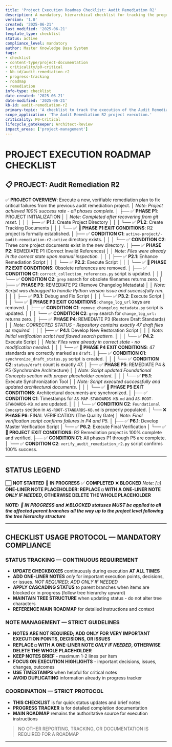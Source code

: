 ```yaml
---
title: 'Project Execution Roadmap Checklist: Audit Remediation R2'
description: A mandatory, hierarchical checklist for tracking the progress of the Audit Remediation R2 project.
version: '1.0'
created: '2025-06-21'
last_modified: '2025-06-21'
template_type: checklist
status: active
compliance_level: mandatory
author: Master Knowledge Base System
tags:
- checklist
- content-type/project-documentation
- criticality/p0-critical
- kb-id/audit-remediation-r2
- progress-tracking
- roadmap
- remediation
info-type: checklist
date-created: '2025-06-21'
date-modified: '2025-06-21'
kb-id: audit-remediation-r2
primary-topic: 'A checklist to track the execution of the Audit Remediation R2 project.'
scope_application: 'The Audit Remediation R2 project execution.'
criticality: P0-Critical
lifecycle_gatekeeper: Architect-Review
impact_areas: ['project-management']
---
```

# PROJECT EXECUTION ROADMAP CHECKLIST

## **📋 PROJECT**: Audit Remediation R2

✅ **PROJECT OVERVIEW**: Execute a new, verifiable remediation plan to fix critical failures from the previous audit remediation project.
│   *Note: Project achieved 100% success rate - all phases complete.*
│
├── ✅ **PHASE P1**: PROJECT INITIALIZATION
│   │   *Note: Completed after recovering from git reset.*
│   │
│   ├── ✅ **P1.1**: Create Project Directory
│   │
│   └── ✅ **P1.2**: Create Tracking Documents
│   │
│   └── ✅ **🏁 PHASE P1 EXIT CONDITIONS**: R2 project is formally established.
│       ├── ✅ **CONDITION C1**: `active-project/-audit-remediation-r2-active` directory exists.
│       │
│       └── ✅ **CONDITION C2**: Three core project documents exist in the new directory.
│
├── ✅ **PHASE P2**: REMEDIATE P1 (Correct Invalid References)
│   │   *Note: Files were already in the correct state upon manual inspection.*
│   │
│   ├── ✅ **P2.1**: Enhance Remediation Script
│   │
│   └── ✅ **P2.2**: Execute Script
│   │
│   └── ✅ **🏁 PHASE P2 EXIT CONDITIONS**: Obsolete references are removed.
│       ├── ✅ **CONDITION C1**: `correct_collection_references.py` script is updated.
│       │
│       └── ✅ **CONDITION C2**: `grep` search for obsolete filenames returns zero.
│
├── ✅ **PHASE P3**: REMEDIATE P2 (Remove Changelog Metadata)
│   │   *Note: Script was debugged to handle Python version issue and successfully run.*
│   │
│   ├── ✅ **P3.1**: Debug and Fix Script
│   │
│   └── ✅ **P3.2**: Execute Script
│   │
│   └── ✅ **🏁 PHASE P3 EXIT CONDITIONS**: `change_log_url` keys are removed.
│       ├── ✅ **CONDITION C1**: `remove_changelog_metadata.py` script is updated.
│       │
│       └── ✅ **CONDITION C2**: `grep` search for `change_log_url:` returns zero.
│
├── ✅ **PHASE P4**: REMEDIATE P3 (Restore Draft Standards)
│   │   *Note: CORRECTED STATUS - Repository contains exactly 47 draft files as required.*
│   │
│   ├── ✅ **P4.1**: Develop New Restoration Script
│   │   │   *Note: Initial verification script had flawed search pattern.*
│   │
│   └── ✅ **P4.2**: Execute Script
│       │   *Note: Files were already in correct state - no modification needed.*
│   │
│   └── ✅ **🏁 PHASE P4 EXIT CONDITIONS**: 47 standards are correctly marked as `draft`.
│       ├── ✅ **CONDITION C1**: `synchronize_draft_status.py` script is created.
│       │
│       └── ✅ **CONDITION C2**: `status/draft` count is exactly 47.
│
├── ✅ **PHASE P5**: REMEDIATE P4 & P5 (Synchronize Architecture)
│   │   *Note: Script updated Foundational Concepts section with proper placeholder content.*
│   │
│   └── ✅ **P5.1**: Execute Synchronization Tool
│       │   *Note: Script executed successfully and updated architectural documents.*
│   │
│   └── ✅ **🏁 PHASE P5 EXIT CONDITIONS**: Architectural documents are synchronized.
│       ├── ✅ **CONDITION C1**: Timestamps for `AS-MAP-STANDARDS-KB.md` and `AS-ROOT-STANDARDS-KB.md` are updated.
│       │
│       └── ✅ **CONDITION C2**: `Foundational Concepts` section in `AS-ROOT-STANDARDS-KB.md` is properly populated.
│
└── ❌ **PHASE P6**: FINAL VERIFICATION (The Quality Gate)
    │   *Note: Final verification script confirms failures in P4 and P5.*
    │
    ├── ✅ **P6.1**: Develop Master Verification Script
    │
    └── ✅ **P6.2**: Execute Final Verification
    │
    └── ✅ **🏁 PROJECT EXIT CONDITIONS**: R2 Remediation project is 100% complete and verified.
        ├── ✅ **CONDITION C1**: All phases P1 through P5 are complete.
        │
        └── ✅ **CONDITION C2**: `verify_audit_remediation_r2.py` script confirms 100% success.

---

## STATUS LEGEND

⬜ **NOT STARTED**
🔄 **IN PROGRESS**
✅ **COMPLETED**
❌ **BLOCKED**
*Note: [𔔤]* **ONE-LINER NOTE PLACEHOLDER: REPLACE 𔔤 WITH A ONE-LINER NOTE *ONLY IF NEEDED*, OTHERWISE DELETE THE WHOLE PLACEHOLDER**

**NOTE:** ***🔄 IN PROGRESS and ❌ BLOCKED statuses **MUST** be applied to all the affected parent branches all the way up to the project level following the tree hierarchy structure***

---

## CHECKLIST USAGE PROTOCOL — MANDATORY COMPLIANCE

### **STATUS TRACKING — CONTINUOUS REQUIREMENT**
- **UPDATE CHECKBOXES** continuously during execution **AT ALL TIMES**
- **ADD ONE-LINER NOTES** *only* for important execution points, decisions, or issues. *NOT REQUIRED; ADD ONLY IF NEEDED*
- **APPLY CASCADING STATUS** to parent branches when items are blocked or in progress (follow tree hierarchy upward)
- **MAINTAIN TREE STRUCTURE** when updating status - do not alter tree characters
- **REFERENCE MAIN ROADMAP** for detailed instructions and context

### **NOTE MANAGEMENT — STRICT GUIDELINES**
- **NOTES ARE NOT REQUIRED; ADD ONLY FOR VERY IMPORTANT EXECUTION POINTS, DECISIONS, OR ISSUES**
- **REPLACE 𔔤 WITH A ONE-LINER NOTE *ONLY IF NEEDED*, OTHERWISE DELETE THE WHOLE PLACEHOLDER**
- **KEEP NOTES BRIEF** - maximum 1-2 lines per item
- **FOCUS ON EXECUTION HIGHLIGHTS** - important decisions, issues, changes, outcomes
- **USE TIMESTAMPS** when helpful for critical notes
- **AVOID DUPLICATING** information already in progress tracker

### **COORDINATION — STRICT PROTOCOL**
- **THIS CHECKLIST** is for quick status updates and brief notes
- **PROGRESS TRACKER** is for detailed completion documentation
- **MAIN ROADMAP** remains the authoritative source for execution instructions

>NO OTHER REPORTING, TRACKING, OR DOCUMENTATION IS REQUIRED FOR A ROADMAP

--- 